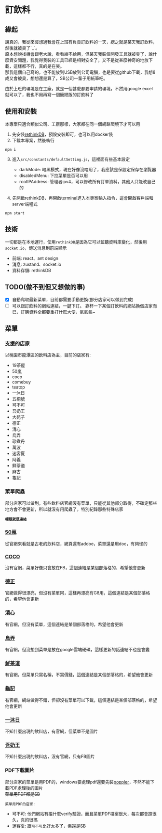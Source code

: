 # 訂飲料

## 緣起

說真的，我從來沒想過我會在上班有負責訂飲料的一天，總之就是某天我訂飲料，然後就被臭了ˊ_ˋ。  
原本想說找機會跟老大說，看看給不給用，但某天我裝個開發工具就被臭了，說什麼資安問題，我覺得我裝的工具已經是相對安全了，又不是從甚麼神奇的地放下載，這樣都不行，真的是在哭。  
那我這個自己寫的，也不能放到USB放到公司電腦，也是要從github下載，我想8成又會被臭，想想還是算了，SB公司一輩子用紙筆吧。  
  
由於上班的環境是在工廠，就是一個甚麼都要申請的環境，不然用google excel就可以了，我也不用再寫一個簡陋版的訂飲料了  

## 使用和安裝

本專案只適合類似公司、工廠那樣，大家都在同一個網路環境下才可以用

1. 先安裝[rethinkDB](https://rethinkdb.com/ 'rethinkDB')，預設安裝即可，也可以用docker裝
2. 下載本專案，然後執行

 ```terminal
 npm i 
 ```

3. 進入`src/constants/defaultSetting.js`，這裡面有些基本設定
   - darkMode: 暗黑模式，現在好像沒啥用了，我應該是保設定保存在瀏覽器
   - disabledMenu: 下拉菜單是否可以用
   - rootIPAddress: 管理者ipv4，可以修改所有訂單資料，其他人只能改自己的

4. 先開啟rethinkDB，再開啟terminal進入本專案輸入指令，這會開啟客戶端和server端程式

 ```terminal
 npm start
 ```

## 技術

一切都是在本地運行，使用`rethinkDB`是因為它可以監聽資料庫變化，然後用`socket.io`，傳送消息到前端顯示

- 前端: react、ant design
- 消息: zustand、socket.io
- 資料存儲: rethinkDB

## TODO(做不到但又想做的事)

- [x] 自動爬取最新菜單，目前都需要手動更換(部分店家可以做到完成)
- [ ] 可以跟訂飲料的網站連結，一鍵下訂。
  靠杯一下某個訂飲料的網站換個店家而已，訂購資料全都要重打什麼大便，氣氣氣~

## 菜單

### 支援的店家

以桃園市龍潭區的飲料店為主，目前的店家有:  

- 19茶屋
- 50嵐
- coco
- comebuy
- teatop
- 一沐日
- 五桐號
- 可不可
- 吾奶王
- 大苑子
- 德正
- 清心
- 烏弄
- 珍煮丹
- 萬波
- 迷客夏
- 阿義
- 鮮茶道
- 麻古
- 龜記

### 菜單爬蟲

部分店家可以做到，有些飲料店官網沒有菜單，只能從其他部分取得，不確定那些地方會不會更新，所以就沒有用爬蟲了，特別紀錄那些特殊店家

**`標題就是連結`**

### [50嵐](http://50lan.com/web/%E5%8C%97%E5%8D%8050%E5%B5%90%E5%82%B3%E7%9C%9F%E8%A8%82%E8%B3%BC%E5%96%AE(%E7%A9%BA%E7%99%BD).doc '50嵐')

從官網來看就是古老的飲料店，網頁還有adobe，菜單還是用doc，有夠怪的

### [COCO](https://supertaste.tvbs.com.tw/food/347016 'COCO')

沒有官網，菜單好像只會放在FB，這個連結是某個部落格的，希望他會更新

### [德正](https://roo.cash/blog/oolongproject-drink-recommendation-article/ '德正')

官網做得很漂亮，但沒有菜單阿，這樣再漂亮有G8用，這個連結是某個部落格的，希望他會更新

### [清心](https://supertaste.tvbs.com.tw/pack/352352 '清新')

有官網，但沒有菜單，這個連結是某個部落格的，希望他會更新

### [烏弄](https://drive.google.com/drive/folders/1fCxZ4KPaHj8XBvro3KjSHM4fR4vgjfWE '烏弄')

有官網，但沒想到菜單是放在google雲端硬碟，這樣更新的話連結不也是會變

### [鮮茶道](https://icard.ai/shop/reward/channel%2F5e0ac3b11b207d182d6bd3d3?type=channel_concept%2F5f6ab11b3d97d93195e6707c '鮮茶道')

有官網，但菜單只寫名稱，不寫價錢，這個連結是某個部落格的，希望他會更新

### [龜記](https://roo.cash/blog/guiji-drink-recommendation-article/ '龜記')

有官網，網站做得不錯，但卻沒有菜單可以下載，這個連結是某個部落格的，希望他會更新

### [一沐日](https://roo.cash/blog/aniceholiday-recommendation-article/ '一沐日')

不知什麼出現的飲料店，有官網，但菜單不是圖片

### [吾奶王](https://www.facebook.com/wo.milk.king '吾奶王')

不知什麼出現的飲料店，沒有官網，只有FB圖片

### PDF下載圖片

部分店家的菜單是用PDF的，windows要處理pdf還要先裝[poppler](https://github.com/oschwartz10612/poppler-windows 'poppler')，不然不能下載PDF處理後的圖片  
~~菜單用PDF都是SB~~

`菜單用PDF的店家:`

- 可不可: 他們網站有擋什麼verify驗證，而且菜單PDF檔案很大，每次都會跑很久，真的很搞
- 迷客夏: 跟`可不可`比好太多了，~~但還是SB~~
